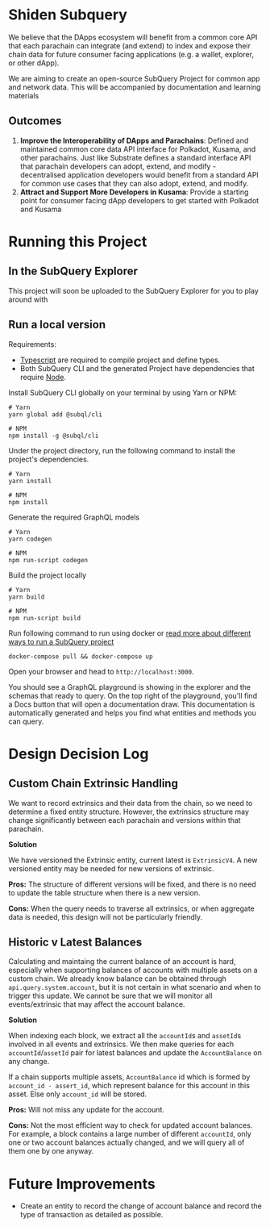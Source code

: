 # Shiden Subquery 

We believe that the DApps ecosystem will benefit from a common core API that each parachain can integrate (and extend) to index and expose their chain data for future consumer facing applications (e.g. a wallet, explorer, or other dApp).

We are aiming to create an open-source SubQuery Project for common app and network data. This will be accompanied by documentation and learning materials

## Outcomes

1. __Improve the Interoperability of DApps and Parachains__: Defined and maintained common core data API interface for Polkadot, Kusama, and other parachains. Just like Substrate defines a standard interface API that parachain developers can adopt, extend, and modify - decentralised application developers would benefit from a standard API for common use cases that they can also adopt, extend, and modify.
2. __Attract and Support More Developers in Kusama__: Provide a starting point for consumer facing dApp developers to get started with Polkadot and Kusama

# Running this Project

## In the SubQuery Explorer

This project will soon be uploaded to the SubQuery Explorer for you to play around with

## Run a local version

Requirements:
- [Typescript](https://www.typescriptlang.org/) are required to compile project and define types.  
- Both SubQuery CLI and the generated Project have dependencies that require [Node](https://nodejs.org/en/).
     
Install SubQuery CLI globally on your terminal by using Yarn or NPM:

```shell
# Yarn
yarn global add @subql/cli

# NPM
npm install -g @subql/cli
```

Under the project directory, run the following command to install the project's dependencies.

```shell
# Yarn
yarn install

# NPM
npm install
```

Generate the required GraphQL models

```shell
# Yarn
yarn codegen

# NPM
npm run-script codegen
```

Build the project locally

```shell
# Yarn
yarn build

# NPM
npm run-script build
```

Run following command to run using docker or [read more about different ways to run a SubQuery project](https://doc.subquery.network/run/run.html)

```
docker-compose pull && docker-compose up
```

Open your browser and head to `http://localhost:3000`.

You should see a GraphQL playground is showing in the explorer and the schemas that ready to query. On the top right of the playground, you'll find a Docs button that will open a documentation draw. This documentation is automatically generated and helps you find what entities and methods you can query.

# Design Decision Log

## Custom Chain Extrinsic Handling 

We want to record extrinsics and their data from the chain, so we need to determine a fixed entity structure. However, the extrinsics structure may change significantly between each parachain and versions within that parachain.

__Solution__

We have versioned the Extrinsic entity, current latest is `ExtrinsicV4`. A new versioned entity may be needed for new versions of extrinsic.

__Pros:__ The structure of different versions will be fixed, and there is no need to update the table structure when there is a new version.

__Cons:__ When the query needs to traverse all extrinsics, or when aggregate data is needed, this design will not be particularly friendly.

## Historic v Latest Balances 

Calculating and maintaing the current balance of an account is hard, especially when supporting balances of accounts with multiple assets on a custom chain. We already know balance can be obtained through `api.query.system.account`, but it is not certain in what scenario and when to trigger this update. We cannot be sure that we will monitor all events/extrinsic that may affect the account balance. 

__Solution__

When indexing each block, we extract all the `accountId`s and `assetId`s involved in all events and extrinsics. We then make queries for each `accountId`/`assetId` pair for latest balances and update the `AccountBalance` on any change.

If a chain supports multiple assets, `AccountBalance` id which is formed by `account_id - assert_id`, which represent balance for this account in this asset. Else only `account_id` will be stored.

__Pros:__ Will not miss any update for the account.

__Cons:__ Not the most efficient way to check for updated account balances. For example, a block contains a large number of different `accountId`, only one or two account balances actually changed, and we will query all of them one by one anyway. 

# Future Improvements
 
- Create an entity to record the change of account balance and record the type of transaction as detailed as possible.
